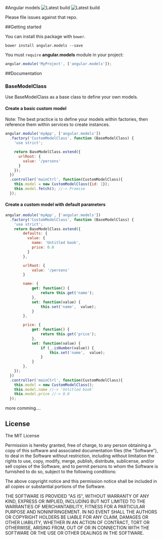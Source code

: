 #Angular models
![Latest build](https://img.shields.io/badge/latest-0.0.3--Beta.2-brightgreen.svg)
![Latest build](https://travis-ci.org/fupslot/angular-models.svg?branch=master)

Please file issues against that repo.

##Getting started

You can install this package with `bower`.

```shell
bower install angular.models --save
```

You must `require` **angular.models** module in your project:


```js
angular.module('MyProject', ['angular.models']);
```

##Documentation

### BaseModelClass

Use BaseModelClass as a base class to define your own models.

#### Create a basic custom model

Note: The best practice is to define your models within factories, then reference them within services to create instances.


```js
angular.module('myApp', ['angular.models'])
  .factory('CustomModelClass', function (BaseModelClass) {
    'use strict';

    return BaseModelClass.extend({
      urlRoot: {
      	value: '/persons'
      }
    });
  })
  .controller('mainCtrl', function(CustomModelClass){
  	this.model = new CustomModelClass({id: 1});
  	this.model.fetch(); //-> Promise
  });
```

#### Create a custom model with default parameters

```js
angular.module('myApp', ['angular.models'])
  .factory('CustomModelClass', function (BaseModelClass) {
    'use strict';
    return BaseModelClass.extend({
	    defaults: {
		  value: {
			name: 'Untitled book',
			price: 0.0
		  }
	    },

        urlRoot: {
      	    value: '/persons'
        }

	    name: {
		    get: function() {
			    return this.get('name');
		    },
		    set: function(value) {
			    this.set('name',  value);
		    }
	    },

	    price: {
		    get: function() {
			    return this.get('price');
		    },
		    set: function(value) {
			    if (_.isNumber(value)) {
			        this.set('name',  value);
			    }
		    }
	    },
    });
  })
  .controller('mainCtrl', function(CustomModelClass){
  	this.model = new CustomModelClass();
  	this.model.name //-> 'Untitled book'
  	this.model.price //-> 0.0
  });
```

more comming....


## License

The MIT License

Permission is hereby granted, free of charge, to any person obtaining a copy
of this software and associated documentation files (the "Software"), to deal
in the Software without restriction, including without limitation the rights
to use, copy, modify, merge, publish, distribute, sublicense, and/or sell
copies of the Software, and to permit persons to whom the Software is
furnished to do so, subject to the following conditions:

The above copyright notice and this permission notice shall be included in
all copies or substantial portions of the Software.

THE SOFTWARE IS PROVIDED "AS IS", WITHOUT WARRANTY OF ANY KIND, EXPRESS OR
IMPLIED, INCLUDING BUT NOT LIMITED TO THE WARRANTIES OF MERCHANTABILITY,
FITNESS FOR A PARTICULAR PURPOSE AND NONINFRINGEMENT. IN NO EVENT SHALL THE
AUTHORS OR COPYRIGHT HOLDERS BE LIABLE FOR ANY CLAIM, DAMAGES OR OTHER
LIABILITY, WHETHER IN AN ACTION OF CONTRACT, TORT OR OTHERWISE, ARISING FROM,
OUT OF OR IN CONNECTION WITH THE SOFTWARE OR THE USE OR OTHER DEALINGS IN
THE SOFTWARE.
